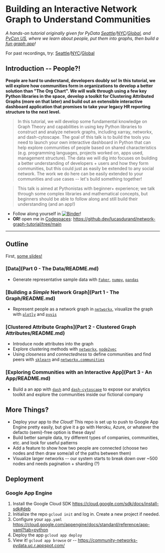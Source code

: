 # Building an Interactive Network Graph to Understand Communities

*A hands-on tutorial originally given for PyData [Seattle](https://seattle2023.pydata.org/cfp/talk/83P9D7/)/[NYC](https://nyc2023.pydata.org/cfp/talk/KXWQGC/)/[Global](https://global2023.pydata.org/cfp/talk/ZG3JH7/), and [PyCon US](https://us.pycon.org/2024/schedule/presentation/91/), where we learn about people, put them into graphs, then build a [fun graph app](https://community-networks-pydata.uc.r.appspot.com/)!*

For past recordings, try: [Seattle](https://www.youtube.com/watch?v=n0xe7nHd3QA)/[NYC](https://youtube.com/watch?v=3LwxyynEUwQ)/[Global](https://www.youtube.com/watch?v=QUD7zkT_xJY) 

## Introduction -- People?!

**People are hard to understand, developers doubly so! In this tutorial, we will explore how communities form in organizations to develop a better solution than "The Org Chart". We will walk through using a few key Python libraries in the space, develop a toolkit for Clustering Attributed Graphs (more on that later) and build out an extensible interactive dashboard application that promises to take your legacy HR reporting structure to the next level.**

> In this tutorial, we will develop some fundamental knowledge on Graph Theory and capabilities in using key Python libraries to construct and analyze network graphs, including xarray, networkx, and dash-cytoscape. The goal of this talk is to build the tools you need to launch your own interactive dashboard in Python that can help explore communities of people based on shared characteristics (e.g. programming languages, projects worked on, apps used, management structure). The data we will dig into focuses on building a better understanding of developers + users and how they form communities, but this could just as easily be extended to any social network. The work we do here can be easily extended to your communities and use cases -- let's build something together!

> This talk is aimed at Pythonistas with beginner+ experience; we talk through some complex libraries and mathematical concepts, but beginners should be able to follow along and still build their understanding (and an app!)

* Follow along yourself in [![Binder](https://mybinder.org/badge_logo.svg)](https://mybinder.org/v2/gh/lucasdurand/network-graph-tutorial/HEAD)!
* **OR!** open me in [Codespaces](https://github.com/features/codespaces): https://github.dev/lucasdurand/network-graph-tutorial/tree/main

---

## Outline

First, [some slides!](https://docs.google.com/presentation/d/1Dcwspo5mkD8sVzpnLqyyLLwChlDaq4Gs/edit?usp=sharing&ouid=109162096397202966939&rtpof=true&sd=true)

### [Data](Part 0 - The Data/README.md)

* Generate representative sample data with [`Faker`](https://faker.readthedocs.io/en/master/), [`numpy`](https://numpy.org/doc/stable/), [`pandas`](https://pandas.pydata.org/docs/)

### [Building a *Simple* Network Graph](Part 1 - The Graph/README.md)

* Represent people as a network graph in [`networkx`](https://networkx.org/documentation/stable/index.html), visualize the graph with [`plotly`](https://plotly.com/python/) and [`pyvis`](https://pyvis.readthedocs.io/en/latest/index.html)

### [Clustered Attribute Graphs](Part 2 - Clustered Graph Attributes/README.md)

* Introduce node attributes into the graph
* Explore clustering methods with [`networkx`](https://networkx.org/documentation/stable/index.html), [`node2vec`](https://github.com/eliorc/node2vec)
* Using *closeness* and *connectedness* to define communities and find peers with [`sklearn`](https://scikit-learn.org/stable/) and [`networkx.communities`](https://networkx.org/documentation/stable/index.html)

### [Exploring Communities with an Interactive App](Part 3 - An App/README.md)

* Build a an app with [`dash`](https://plotly.com/dash/) and [`dash-cytoscape`](https://dash.plotly.com/cytoscape) to expose our analytics toolkit and explore the communities inside our fictional company

## More Things?

* Deploy your app to *the Cloud!* This repo is set up to push to Google App Engine pretty easily, but give it a go with Heroku, Azure, or whatever the defacto (semi)-free option is these days!
* Build better sample data, try different types of companies, communities, etc. and look for useful patterns
* Add a feature to show how two people are connected (choose two nodes and then draw some/all of the paths between them)
* Visualize larger networks -- our system starts to break down over ~500 nodes and needs pagination + sharding (?)

## Deployment

### Google App Engine

1. Install the Google Cloud SDK https://cloud.google.com/sdk/docs/install-sdk#deb
2. Initialize the repo `gcloud init` and log in. Create a new project if needed.
2. Configure your `app.yaml` https://cloud.google.com/appengine/docs/standard/reference/app-yaml?tab=python
1. Deploy the app `gcloud app deploy`
1. View it! `gcloud app browse` or -- https://community-networks-pydata.uc.r.appspot.com/
